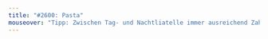 ```yaml
---
title: "#2600: Pasta"
mouseover: "Tipp: Zwischen Tag- und Nachtliatelle immer ausreichend Zahnpasta konsumieren."
---
```


